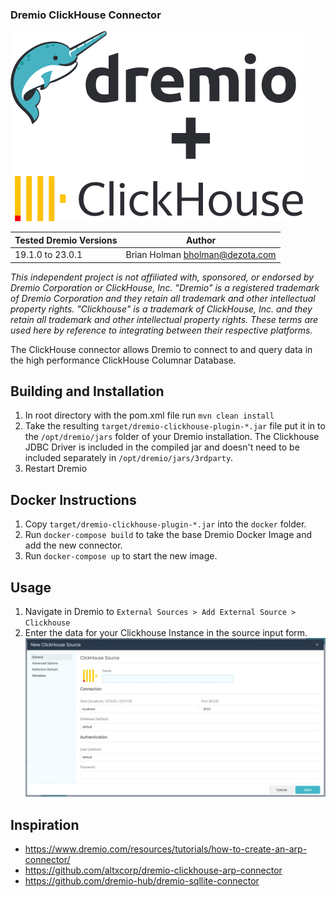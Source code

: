 ### Dremio ClickHouse Connector

![Dremio + Clickhouse](./dremio-clickhouse.svg)

| Tested Dremio Versions | Author                            |
|------------------------|-----------------------------------|
| 19.1.0 to 23.0.1       | Brian Holman <bholman@dezota.com> |

*This independent project is not affiliated with, sponsored, or endorsed by Dremio Corporation or ClickHouse, Inc. "Dremio" is a registered trademark of Dremio Corporation and they retain all trademark and other intellectual property rights.  "Clickhouse" is a trademark of ClickHouse, Inc. and they retain all trademark and other intellectual property rights.  These terms are used here by reference to integrating between their respective platforms.*

The ClickHouse connector allows Dremio to connect to and query data in the high performance ClickHouse Columnar Database.

## Building and Installation

1. In root directory with the pom.xml file run `mvn clean install`
2. Take the resulting `target/dremio-clickhouse-plugin-*.jar` file put it in to the `/opt/dremio/jars` folder of your Dremio installation.  The Clickhouse JDBC Driver is included in the compiled jar and doesn't need to be included separately in `/opt/dremio/jars/3rdparty`. 
3. Restart Dremio

## Docker Instructions
1. Copy `target/dremio-clickhouse-plugin-*.jar` into the `docker` folder.
2. Run `docker-compose build` to take the base Dremio Docker Image and add the new connector.
3. Run `docker-compose up` to start the new image.

## Usage
1. Navigate in Dremio to `External Sources > Add External Source > Clickhouse`
2. Enter the data for your Clickhouse Instance in the source input form.
![New ClickHouse Source](./clickhouse-source.jpg)

## Inspiration
*    https://www.dremio.com/resources/tutorials/how-to-create-an-arp-connector/
*    https://github.com/altxcorp/dremio-clickhouse-arp-connector
*    https://github.com/dremio-hub/dremio-sqllite-connector
